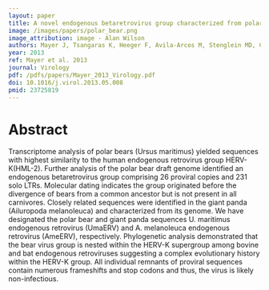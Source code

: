 ```yaml
---
layout: paper
title: A novel endogenous betaretrovirus group characterized from polar bears (Ursus maritimus) and giant pandas (Ailuropoda melanoleuca).
image: /images/papers/polar_bear.png
image_attribution: image - Alan Wilson 
authors: Mayer J, Tsangaras K, Heeger F, Avila-Arcos M, Stenglein MD, Chen W, Sun W, Mazzoni CJ, Osterrieder N, Greenwood AD
year: 2013
ref: Mayer et al. 2013
journal: Virology
pdf: /pdfs/papers/Mayer_2013_Virology.pdf
doi: 10.1016/j.virol.2013.05.008
pmid: 23725819
---
```


# Abstract

Transcriptome analysis of polar bears (Ursus maritimus) yielded sequences with highest similarity to the human endogenous retrovirus group HERV-K(HML-2). Further analysis of the polar bear draft genome identified an endogenous betaretrovirus group comprising 26 proviral copies and 231 solo LTRs. Molecular dating indicates the group originated before the divergence of bears from a common ancestor but is not present in all carnivores. Closely related sequences were identified in the giant panda (Ailuropoda melanoleuca) and characterized from its genome. We have designated the polar bear and giant panda sequences U. maritimus endogenous retrovirus (UmaERV) and A. melanoleuca endogenous retrovirus (AmeERV), respectively. Phylogenetic analysis demonstrated that the bear virus group is nested within the HERV-K supergroup among bovine and bat endogenous retroviruses suggesting a complex evolutionary history within the HERV-K group. All individual remnants of proviral sequences contain numerous frameshifts and stop codons and thus, the virus is likely non-infectious.

